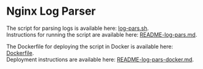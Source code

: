 
# Nginx Log Parser

The script for parsing logs is available here: [log-pars.sh](https://github.com/BLASHCHUK-9/nginx-log-parser/blob/main/log-pars.sh).  
Instructions for running the script are available here: [README-log-pars.md](https://github.com/BLASHCHUK-9/nginx-log-parser/blob/main/README-log-pars.md).

The Dockerfile for deploying the script in Docker is available here: [Dockerfile](https://github.com/BLASHCHUK-9/nginx-log-parser/blob/main/Dockerfile).  
Deployment instructions are available here: [README-log-pars-docker.md](https://github.com/BLASHCHUK-9/nginx-log-parser/blob/main/README-log-pars-docker.md).
